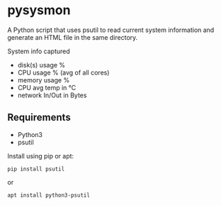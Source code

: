 # pysysmon

A Python script that uses psutil to read current system information and generate an HTML file in the same directory.

System info captured

- disk(s) usage %
- CPU usage % (avg of all cores)
- memory usage %
- CPU avg temp in °C
- network In/Out in Bytes

## Requirements

- Python3 
- psutil

Install using pip or apt:

```pip install psutil```

or

```apt install python3-psutil```
